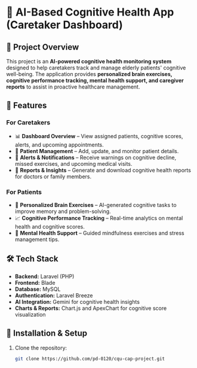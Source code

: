 # 🧠 AI-Based Cognitive Health App (Caretaker Dashboard)

## 📌 Project Overview
This project is an **AI-powered cognitive health monitoring system** designed to help caretakers track and manage elderly patients' cognitive well-being. The application provides **personalized brain exercises, cognitive performance tracking, mental health support, and caregiver reports** to assist in proactive healthcare management.

## 🚀 Features
### **For Caretakers**
- 📊 **Dashboard Overview** – View assigned patients, cognitive scores, alerts, and upcoming appointments.  
- 👤 **Patient Management** – Add, update, and monitor patient details.  
- 🔔 **Alerts & Notifications** – Receive warnings on cognitive decline, missed exercises, and upcoming medical visits.  
- 📑 **Reports & Insights** – Generate and download cognitive health reports for doctors or family members.   

### **For Patients**
- 🎯 **Personalized Brain Exercises** – AI-generated cognitive tasks to improve memory and problem-solving.  
- 📈 **Cognitive Performance Tracking** – Real-time analytics on mental health and cognitive scores.  
- 🧘 **Mental Health Support** – Guided mindfulness exercises and stress management tips.  

## 🛠️ Tech Stack
- **Backend:** Laravel (PHP)  
- **Frontend:** Blade 
- **Database:** MySQL  
- **Authentication:** Laravel Breeze
- **AI Integration:** Gemini for cognitive health insights  
- **Charts & Reports:** Chart.js and ApexChart for cognitive score visualization  

## 📂 Installation & Setup
1. Clone the repository:
   ```bash
   git clone https://github.com/pd-0120/cqu-cap-project.git
